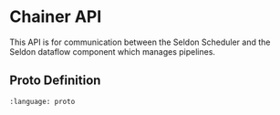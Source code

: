 # Chainer API

This API is for communication between the Seldon Scheduler and the Seldon dataflow component which manages pipelines.

## Proto Definition

```{literalinclude} ../../../../../apis/mlops/chainer/chainer.proto 
:language: proto
```

